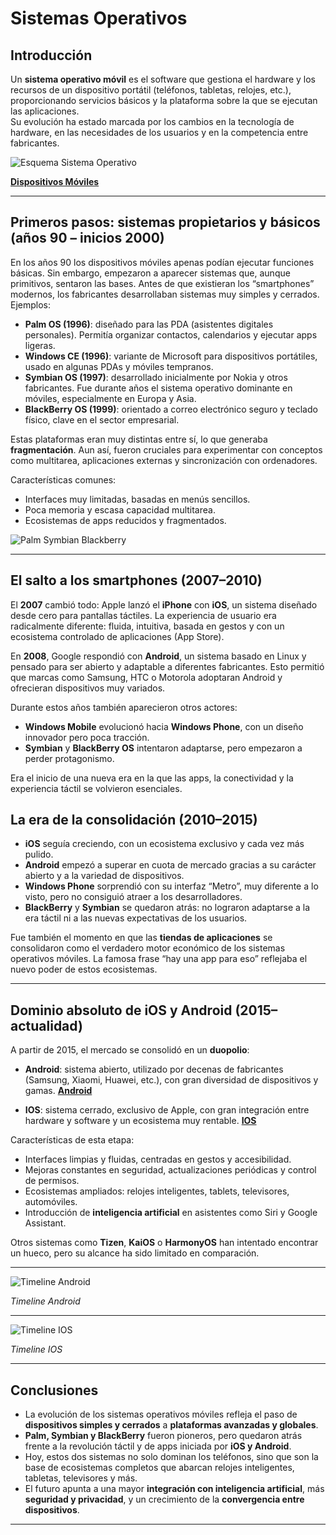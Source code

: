 # Sistemas Operativos
## Introducción

Un **sistema operativo móvil** es el software que gestiona el hardware y los recursos de un dispositivo portátil (teléfonos, tabletas, relojes, etc.), proporcionando servicios básicos y la plataforma sobre la que se ejecutan las aplicaciones.  
Su evolución ha estado marcada por los cambios en la tecnología de hardware, en las necesidades de los usuarios y en la competencia entre fabricantes.

![Esquema Sistema Operativo](../imagenes/esquemaso.png)

**[Dispositivos Móviles](dispositivos_moviles.md)**

---

## Primeros pasos: sistemas propietarios y básicos (años 90 – inicios 2000)

En los años 90 los dispositivos móviles apenas podían ejecutar funciones básicas. Sin embargo, empezaron a aparecer sistemas que, aunque primitivos, sentaron las bases. Antes de que existieran los “smartphones” modernos, los fabricantes desarrollaban sistemas muy simples y cerrados. Ejemplos:

- **Palm OS (1996)**: diseñado para las PDA (asistentes digitales personales). Permitía organizar contactos, calendarios y ejecutar apps ligeras.  
- **Windows CE (1996)**: variante de Microsoft para dispositivos portátiles, usado en algunas PDAs y móviles tempranos.  
- **Symbian OS (1997)**: desarrollado inicialmente por Nokia y otros fabricantes. Fue durante años el sistema operativo dominante en móviles, especialmente en Europa y Asia.  
- **BlackBerry OS (1999)**: orientado a correo electrónico seguro y teclado físico, clave en el sector empresarial.  

Estas plataformas eran muy distintas entre sí, lo que generaba **fragmentación**. Aun así, fueron cruciales para experimentar con conceptos como multitarea, aplicaciones externas y sincronización con ordenadores.

Características comunes:
- Interfaces muy limitadas, basadas en menús sencillos.  
- Poca memoria y escasa capacidad multitarea.  
- Ecosistemas de apps reducidos y fragmentados.  

![Palm Symbian Blackberry](../imagenes/palmsymbianblackberry.png)

---

## El salto a los smartphones (2007–2010)

El **2007** cambió todo: Apple lanzó el **iPhone** con **iOS**, un sistema diseñado desde cero para pantallas táctiles. La experiencia de usuario era radicalmente diferente: fluida, intuitiva, basada en gestos y con un ecosistema controlado de aplicaciones (App Store).

En **2008**, Google respondió con **Android**, un sistema basado en Linux y pensado para ser abierto y adaptable a diferentes fabricantes. Esto permitió que marcas como Samsung, HTC o Motorola adoptaran Android y ofrecieran dispositivos muy variados.

Durante estos años también aparecieron otros actores:

- **Windows Mobile** evolucionó hacia **Windows Phone**, con un diseño innovador pero poca tracción.  
- **Symbian** y **BlackBerry OS** intentaron adaptarse, pero empezaron a perder protagonismo.  

Era el inicio de una nueva era en la que las apps, la conectividad y la experiencia táctil se volvieron esenciales.


## La era de la consolidación (2010–2015)

- **iOS** seguía creciendo, con un ecosistema exclusivo y cada vez más pulido.  
- **Android** empezó a superar en cuota de mercado gracias a su carácter abierto y a la variedad de dispositivos.  
- **Windows Phone** sorprendió con su interfaz “Metro”, muy diferente a lo visto, pero no consiguió atraer a los desarrolladores.  
- **BlackBerry** y **Symbian** se quedaron atrás: no lograron adaptarse a la era táctil ni a las nuevas expectativas de los usuarios.

Fue también el momento en que las **tiendas de aplicaciones** se consolidaron como el verdadero motor económico de los sistemas operativos móviles. La famosa frase “hay una app para eso” reflejaba el nuevo poder de estos ecosistemas.

---

## Dominio absoluto de iOS y Android (2015–actualidad)

A partir de 2015, el mercado se consolidó en un **duopolio**:

- **Android**: sistema abierto, utilizado por decenas de fabricantes (Samsung, Xiaomi, Huawei, etc.), con gran diversidad de dispositivos y gamas. 
**[Android](android.md)**

- **IOS**: sistema cerrado, exclusivo de Apple, con gran integración entre hardware y software y un ecosistema muy rentable. 
**[IOS](IOS.md)**


Características de esta etapa:

- Interfaces limpias y fluidas, centradas en gestos y accesibilidad.  
- Mejoras constantes en seguridad, actualizaciones periódicas y control de permisos.  
- Ecosistemas ampliados: relojes inteligentes, tablets, televisores, automóviles.  
- Introducción de **inteligencia artificial** en asistentes como Siri y Google Assistant.  

Otros sistemas como **Tizen**, **KaiOS** o **HarmonyOS** han intentado encontrar un hueco, pero su alcance ha sido limitado en comparación.

---

![Timeline Android](../imagenes/timelineandroid.png)

*Timeline Android*

---

![Timeline IOS](../imagenes/timelineios.png)

*Timeline IOS*

---

## Conclusiones

- La evolución de los sistemas operativos móviles refleja el paso de **dispositivos simples y cerrados** a **plataformas avanzadas y globales**.  
- **Palm, Symbian y BlackBerry** fueron pioneros, pero quedaron atrás frente a la revolución táctil y de apps iniciada por **iOS y Android**.  
- Hoy, estos dos sistemas no solo dominan los teléfonos, sino que son la base de ecosistemas completos que abarcan relojes inteligentes, tabletas, televisores y más.  
- El futuro apunta a una mayor **integración con inteligencia artificial**, más **seguridad y privacidad**, y un crecimiento de la **convergencia entre dispositivos**.  

---